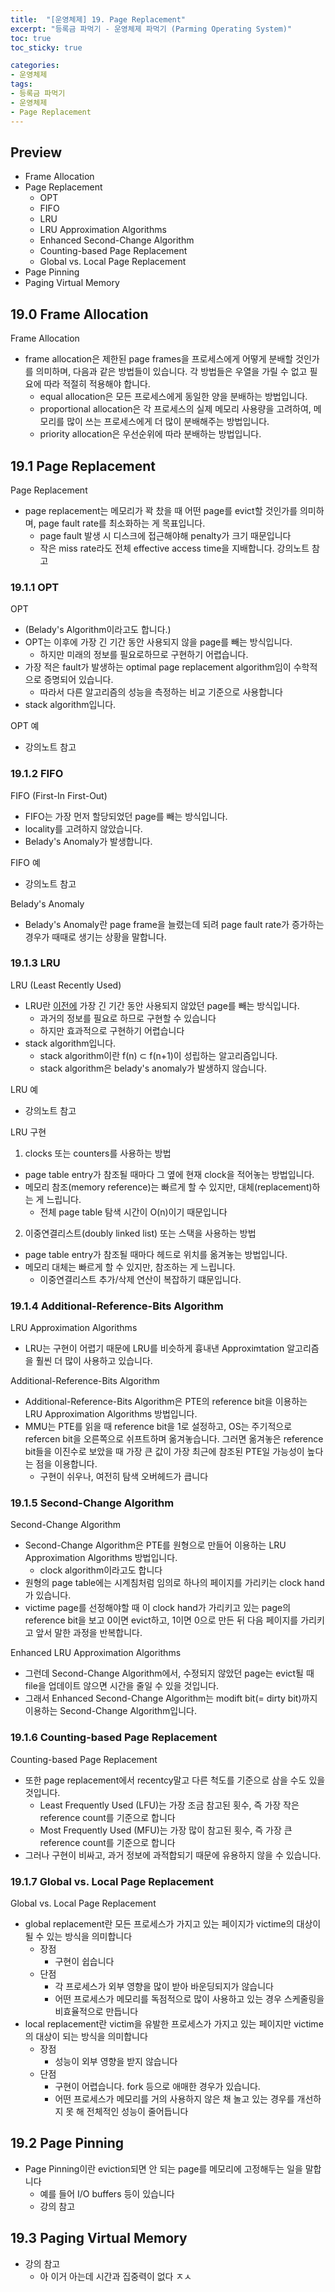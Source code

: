```yaml
---
title:  "[운영체제] 19. Page Replacement"
excerpt: "등록금 파먹기 - 운영체제 파먹기 (Parming Operating System)"
toc: true
toc_sticky: true

categories:
- 운영체제
tags:
- 등록금 파먹기
- 운영체제
- Page Replacement
---
```


## Preview
* Frame Allocation
* Page Replacement
  * OPT
  * FIFO
  * LRU
  * LRU Approximation Algorithms
  * Enhanced Second-Change Algorithm
  * Counting-based Page Replacement
  * Global vs. Local Page Replacement
*	Page Pinning
* Paging Virtual Memory

<!--19강 Page Replacement-->
## 19.0 Frame Allocation
Frame Allocation
* frame allocation은 제한된 page frames을 프로세스에게 어떻게 분배할 것인가를 의미하며, 다음과 같은 방법들이 있습니다. 각 방법들은 우열을 가릴 수 없고 필요에 따라 적절히 적용해야 합니다.
  * equal allocation은 모든 프로세스에게 동일한 양을 분배하는 방법입니다.
  * proportional allocation은 각 프로세스의 실제 메모리 사용량을 고려하여, 메모리를 많이 쓰는 프로세스에게 더 많이 분배해주는 방법입니다.
  * priority allocation은 우선순위에 따라 분배하는 방법입니다.

## 19.1 Page Replacement
Page Replacement
* page replacement는 메모리가 꽉 찼을 때 어떤 page를 evict할 것인가를 의미하며, page fault rate를 최소화하는 게 목표입니다.
  * page fault 발생 시 디스크에 접근해야해 penalty가 크기 때문입니다
  * 작은 miss rate라도 전체 effective access time을 지배합니다. 강의노트 참고

### 19.1.1 OPT
OPT
* (Belady's Algorithm이라고도 합니다.)
* OPT는 이후에 가장 긴 기간 동안 사용되지 않을 page를 빼는 방식입니다.
  * 하지만 미래의 정보를 필요로하므로 구현하기 어렵습니다.
* 가장 적은 fault가 발생하는 optimal page replacement algorithm임이 수학적으로 증명되어 있습니다.
  * 따라서 다른 알고리즘의 성능을 측정하는 비교 기준으로 사용합니다
* stack algorithm입니다.

OPT 예
* 강의노트 참고

### 19.1.2 FIFO
FIFO (First-In First-Out)
* FIFO는 가장 먼저 할당되었던 page를 빼는 방식입니다.
* locality를 고려하지 않았습니다.
* Belady's Anomaly가 발생합니다.

FIFO 예
* 강의노트 참고

Belady's Anomaly
* Belady's Anomaly란 page frame을 늘렸는데 되려 page fault rate가 증가하는 경우가 때때로 생기는 상황을 말합니다.

### 19.1.3 LRU
LRU (Least Recently Used)
* LRU란 <u>이전에</u> 가장 긴 기간 동안 사용되지 않았던 page를 빼는 방식입니다.
  * 과거의 정보를 필요로 하므로 구현할 수 있습니다
  * 하지만 효과적으로 구현하기 어렵습니다
* stack algorithm입니다.
  * stack algorithm이란 f(n) ⊂ f(n+1)이 성립하는 알고리즘입니다.
  * stack algorithm은 belady's anomaly가 발생하지 않습니다.

LRU 예
* 강의노트 참고

LRU 구현
1. clocks 또는 counters를 사용하는 방법
* page table entry가 참조될 때마다 그 옆에 현재 clock을 적어놓는 방법입니다.
* 메모리 참조(memory reference)는 빠르게 할 수 있지만, 대체(replacement)하는 게 느립니다.
  * 전체 page table 탐색 시간이 O(n)이기 때문입니다
2. 이중연결리스트(doubly linked list) 또는 스택을 사용하는 방법
* page table entry가 참조될 때마다 헤드로 위치를 옮겨놓는 방법입니다.
* 메모리 대체는 빠르게 할 수 있지만, 참조하는 게 느립니다.
  * 이중연결리스트 추가/삭제 연산이 복잡하기 떄문입니다.

### 19.1.4 Additional-Reference-Bits Algorithm
LRU Approximation Algorithms
* LRU는 구현이 어렵기 때문에 LRU를 비슷하게 흉내낸 Approximtation 알고리즘을 훨씬 더 많이 사용하고 있습니다.

Additional-Reference-Bits Algorithm
* Additional-Reference-Bits Algorithm은 PTE의 reference bit을 이용하는 LRU Approximation Algorithms 방법입니다.
* MMU는 PTE를 읽을 때 reference bit을 1로 설정하고, OS는 주기적으로 refercen bit을 오른쪽으로 쉬프트하며 옮겨놓습니다. 그러면 옮겨놓은 reference bit들을 이진수로 보았을 때 가장 큰 값이 가장 최근에 참조된 PTE일 가능성이 높다는 점을 이용합니다.
  * 구현이 쉬우나, 여전히 탐색 오버헤드가 큽니다

### 19.1.5 Second-Change Algorithm
Second-Change Algorithm
* Second-Change Algorithm은 PTE를 원형으로 만들어 이용하는 LRU Approximation Algorithms 방법입니다.
  * clock algorithm이라고도 합니다
* 원형의 page table에는 시계침처럼 임의로 하나의 페이지를 가리키는 clock hand가 있습니다.
* victime page를 선정해야할 때 이 clock hand가 가리키고 있는 page의 reference bit을 보고 0이면 evict하고, 1이면 0으로 만든 뒤 다음 페이지를 가리키고 앞서 말한 과정을 반복합니다.

Enhanced LRU Approximation Algorithms
* 그런데 Second-Change Algorithm에서, 수정되지 않았던 page는 evict될 때 file을 업데이트 않으면 시간을 줄일 수 있을 것입니다.
* 그래서 Enhanced Second-Change Algorithm는 modift bit(= dirty bit)까지 이용하는 Second-Change Algorithm입니다.

### 19.1.6 Counting-based Page Replacement
Counting-based Page Replacement
* 또한 page replacement에서 recentcy말고 다른 척도를 기준으로 삼을 수도 있을 것입니다.
  * Least Frequently Used (LFU)는 가장 조금 참고된 횟수, 즉 가장 작은 reference count를 기준으로 합니다
  * Most Frequently Used (MFU)는 가장 많이 참고된 횟수, 즉 가장 큰 reference count를 기준으로 합니다
* 그러나 구현이 비싸고, 과거 정보에 과적합되기 때문에 유용하지 않을 수 있습니다.

### 19.1.7 Global vs. Local Page Replacement
Global vs. Local Page Replacement
* global replacement란 모든 프로세스가 가지고 있는 페이지가 victime의 대상이 될 수 있는 방식을 의미합니다
  * 장점
    * 구현이 쉽습니다
  * 단점
    * 각 프로세스가 외부 영향을 많이 받아 바운딩되지가 않습니다
    * 어떤 프로세스가 메모리를 독점적으로 많이 사용하고 있는 경우 스케줄링을 비효율적으로 만듭니다
* local replacement란 victim을 유발한 프로세스가 가지고 있는 페이지만 victime의 대상이 되는 방식을 의미합니다
  * 장점
    * 성능이 외부 영향을 받지 않습니다
  * 단점
    * 구현이 어렵습니다. fork 등으로 애매한 경우가 있습니다.
    * 어떤 프로세스가 메모리를 거의 사용하지 않은 채 놀고 있는 경우를 개선하지 못 해 전체적인 성능이 줄어듭니다

## 19.2 Page Pinning
* Page Pinning이란 eviction되면 안 되는 page를 메모리에 고정해두는 일을 말합니다
  * 예를 들어 I/O buffers 등이 있습니다
  * 강의 참고

## 19.3 Paging Virtual Memory
* 강의 참고
  * 아 이거 아는데 시간과 집중력이 없다 ㅈㅅ